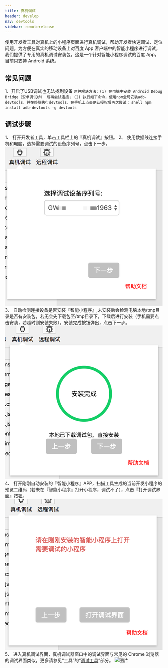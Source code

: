 ```yaml
---
title: 真机调试
header: develop
nav: devtools
sidebar: remoterelease
---
```


使用开发者工具对真机上的小程序页面进行真机调试，帮助开发者快速调试、定位问题。为方便在真实的移动设备上对百度 App 客户端中的智能小程序进行调试，我们提供了专用的真机调试安装包，这是一个针对智能小程序调试的百度 App，目前只支持 Android 系统。

## 常见问题
1、开启了USB调试也无法找到设备
    ``两种解决方法:``
    ``(1) 在电脑中安装 Android Debug Bridge（安卓调试桥） 后再尝试连接；``
    ``(2) 执行如下命令，使用npm全局安装adb-devtools，并在终端执行devtools，在手机上点击确认授权后再次尝试；``
    ```shell
    npm install adb-devtools -g
    devtools
    ```
## 调试步骤
1、 打开开发者工具，单击工具栏上的『真机调试』按钮。
2、 使用数据线连接手机和电脑，选择需要调试的设备序列号，点击下一步。
![图片](../../../img/adb-debugger-step1.png)
3、 自动检测连接设备是否安装『智能小程序』,未安装后会检测电脑本地/tmp目录是否有安装包，若无会先下载包至/tmp目录下，下载后进行安装（手机需要点击安装，若超时则安装失败），安装完成按钮弹出，点击下一步。
![图片](../../../img/adb-debugger-step2.png)
4、 打开刚刚自动安装的『智能小程序』APP，扫描工具生成的当前开发小程序的预览二维码（若未在『智能小程序』打开小程序，调试不了），点击『打开调试界面』按钮。
![图片](../../../img/adb-debugger-step3.png)
5、 进入真机调试界面，真机调试器窗口中的调试界面与常见的 Chrome 浏览器的调试界面类似，更多请参见“工具”的“[调试工具](../../devtools/smartappdebug/#调试工具)”部分。
![图片](https://b.bdstatic.com/searchbox/icms/searchbox/img/remote_target_inspector.jpg) 

